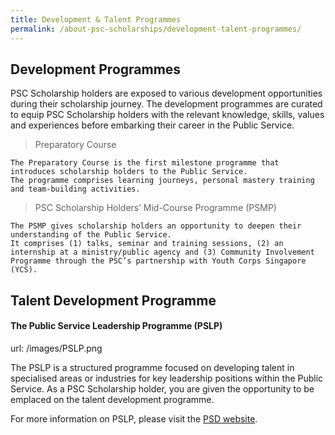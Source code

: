 ```yaml
---
title: Development & Talent Programmes
permalink: /about-psc-scholarships/development-talent-programmes/
---
```


Development Programmes
---
PSC Scholarship holders are exposed to various development opportunities during their scholarship journey. The development programmes are curated to equip PSC Scholarship holders with the relevant knowledge, skills, values and experiences before embarking their career in the Public Service.

> Preparatory Course
```
The Preparatory Course is the first milestone programme that introduces scholarship holders to the Public Service.
The programme comprises learning journeys, personal mastery training and team-building activities.
```
> PSC Scholarship Holders’ Mid-Course Programme (PSMP)
```
The PSMP gives scholarship holders an opportunity to deepen their understanding of the Public Service.
It comprises (1) talks, seminar and training sessions, (2) an internship at a ministry/public agency and (3) Community Involvement Programme through the PSC’s partnership with Youth Corps Singapore (YCS).
```

Talent Development Programme
---
#### The Public Service Leadership Programme (PSLP)

url: /images/PSLP.png

The PSLP is a structured programme focused on developing talent in specialised areas or industries for key leadership positions within the Public Service. As a PSC Scholarship holder, you are given the opportunity to be emplaced on the talent development programme. 

For more information on PSLP, please visit the [PSD website](https://www.psd.gov.sg/what-we-do/developing-leadership-in-the-service/public-service-leadership-programme).
